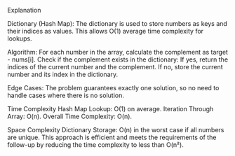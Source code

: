 Explanation

Dictionary (Hash Map):
The dictionary is used to store numbers as keys and their indices as values.
This allows O(1) average time complexity for lookups.

Algorithm:
For each number in the array, calculate the complement as target - nums[i].
Check if the complement exists in the dictionary:
If yes, return the indices of the current number and the complement.
If no, store the current number and its index in the dictionary.


Edge Cases:
The problem guarantees exactly one solution, so no need to handle cases where there is no solution.

Time Complexity
Hash Map Lookup: O(1) on average.
Iteration Through Array: O(n).
Overall Time Complexity: O(n).

Space Complexity
Dictionary Storage: O(n) in the worst case if all numbers are unique.
This approach is efficient and meets the requirements of the follow-up by reducing the time complexity to less than O(n²).